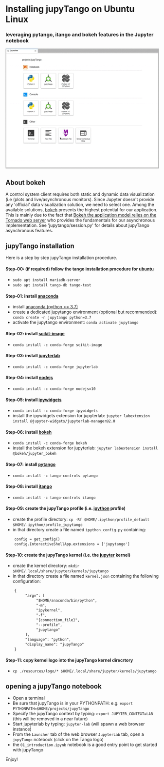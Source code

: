 # **Installing jupyTango on Ubuntu Linux**
### **leveraging pytango, itango and bokeh features in the Jupyter notebook**

![b4nb](https://github.com/tango-controls/jupyTango/blob/master/resources/gif/jupyTango.gif)

## About bokeh
A control system client requires both static and dynamic data visualization (i.e (plots and live/asynchronous monitors). Since Jupyter doesn't provide any 'official' data visualization solution, we need to select one. Among the available solutions, [bokeh](http://bokeh.pydata.org/en/latest) presents the highest potential for our application. This is mainly due to the fact that [Bokeh the application model relies on the Tornado web server](https://docs.bokeh.org/en/latest/docs/dev_guide/server.html) who provides the fundamentals for our asynchronous implementation. See 'jupytango/session.py' for details about jupyTango asynchronous features.

## jupyTango installation
Here is a step by step jupyTango installation procedure.

#### Step-00: (if required) follow the tango installation procedure for [ubuntu](https://tango-controls.readthedocs.io/en/latest/installation/tango-on-linux.html#debian-ubuntu)
- `sudo apt install mariadb-server`
- `sudo apt install tango-db tango-test`

#### Step-01: install [anaconda](https://www.anaconda.com/products/individual)
- install [anaconda (python >= 3.7)](https://www.anaconda.com/products/individual)
- create a dedicated jupytango environment (optional but recommended): `conda create -n jupytango python=3.7`
- activate the jupytango environment: `conda activate jupytango`

#### Step-02: install [scikit-image](https://scikit-image.org)
- `conda install -c conda-forge scikit-image`

#### Step-03: install [jupyterlab](https://jupyter.org)
- `conda install -c conda-forge jupyterlab`

#### Step-04: install [nodejs](https://nodejs.org/en/)
- `conda install -c conda-forge nodejs=10`

#### Step-05: install [ipywidgets](https://github.com/jupyter-widgets/ipywidgets)
- `conda install -c conda-forge ipywidgets`
- install the ipywidgets extension for jupyterlab: `jupyter labextension install @jupyter-widgets/jupyterlab-manager@2.0`

#### Step-06: install [bokeh](https://docs.bokeh.org/en/latest/)
- `conda install -c conda-forge bokeh`
- install the bokeh extension for jupyterlab: `jupyter labextension install @bokeh/jupyter_bokeh`

#### Step-07: install [pytango](https://pytango.readthedocs.io/en/stable/)
- `conda install -c tango-controls pytango`

#### Step-08: install [itango](https://pythonhosted.org/itango/)
- `conda install -c tango-controls itango`

#### Step-09: create the jupyTango profile (i.e. [ipython](https://ipython.org) profile) 
- create the profile directory: `cp -Rf $HOME/.ipython/profile_default $HOME/.ipython/profile_jupytango`
- in that directory create a file named `ipython_config.py` containing:
```
    config = get_config()
    config.InteractiveShellApp.extensions = ['jupytango']
```

#### Step-10: create the jupyTango kernel (i.e. the [jupyter](https://jupyter.org) kernel) 
- create the kernel directory: `mkdir $HOME/.local/share/jupyter/kernels/jupytango`
- in that directory create a file named `kernel.json` containing the following configuration:
```
    {
         "argv": [
              "$HOME/anaconda/bin/python",
              "-m",
              "ipykernel",
              "-f",
              "{connection_file}",
              "--profile",
              "jupytango"
         ],
         "language": "python",
         "display_name": "jupyTango"
    }
```

#### Step-11: copy kernel logo into the jupyTango kernel direcrtory
- `cp ./resources/logo/* $HOME/.local/share/jupyter/kernels/jupytango`

## opening a jupyTango notebook
- Open a terminal 
- Be sure that jupyTango is in your PYTHONPATH: e.g. `export PYTHONPATH=$HOME/projects/jupyTango`
- Specify the jupyTango context by typing: `export JUPYTER_CONTEXT=LAB` (this will be removed in a near future)
- Start jupyterlab by typing: `jupyter-lab` (will spawn a web browser instance)
- From the `Launcher` tab of the web browser `JupyterLab` tab, open a `jupyTango` notebook (click on the Tango logo)
- the `01_introduction.ipynb` notebook is a good entry point to get started with jupyTango

Enjoy!
